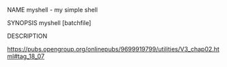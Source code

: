 NAME
    myshell - my simple shell

SYNOPSIS
    myshell [batchfile]

DESCRIPTION

https://pubs.opengroup.org/onlinepubs/9699919799/utilities/V3_chap02.html#tag_18_07
